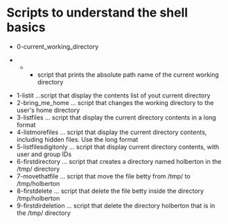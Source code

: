 # Scripts to understand the shell basics
+ 0-current_working_directory
- - - script that prints the absolute path name of the current working directory
+ 1-listit
...script that display the contents list of yout current directory
+ 2-bring_me_home
... script that changes the working directory to the user's home directory
+ 3-listfiles
... script that display the current directory contents in a long format
+ 4-listmorefiles
... script that display the current directory contents, including hidden files. Use the long format
+ 5-listfilesdigitonly
... script that display current directory contents, with user and group IDs
+ 6-firstdirectory
... script that creates a directory named holberton in the /tmp/ directory
+ 7-movethatfile
... script that move the file betty from /tmp/ to /tmp/holberton
+ 8-firstdelete
... script that delete the file betty inside the directory /tmp/holberton
+ 9-firstdirdeletion
... script that delete the directory holberton that is in the /tmp/ directory

